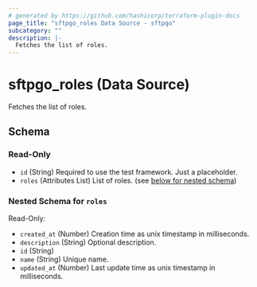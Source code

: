 ```yaml
---
# generated by https://github.com/hashicorp/terraform-plugin-docs
page_title: "sftpgo_roles Data Source - sftpgo"
subcategory: ""
description: |-
  Fetches the list of roles.
---
```


# sftpgo_roles (Data Source)

Fetches the list of roles.



<!-- schema generated by tfplugindocs -->
## Schema

### Read-Only

- `id` (String) Required to use the test framework. Just a placeholder.
- `roles` (Attributes List) List of roles. (see [below for nested schema](#nestedatt--roles))

<a id="nestedatt--roles"></a>
### Nested Schema for `roles`

Read-Only:

- `created_at` (Number) Creation time as unix timestamp in milliseconds.
- `description` (String) Optional description.
- `id` (String)
- `name` (String) Unique name.
- `updated_at` (Number) Last update time as unix timestamp in milliseconds.


